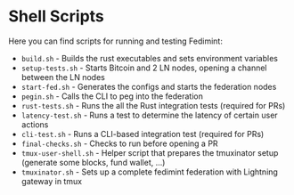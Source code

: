 # Shell Scripts
Here you can find scripts for running and testing Fedimint:
* `build.sh` - Builds the rust executables and sets environment variables
* `setup-tests.sh` - Starts Bitcoin and 2 LN nodes, opening a channel between the LN nodes
* `start-fed.sh` - Generates the configs and starts the federation nodes
* `pegin.sh` - Calls the CLI to peg into the federation
* `rust-tests.sh` - Runs the all the Rust integration tests (required for PRs)
* `latency-test.sh` - Runs a test to determine the latency of certain user actions
* `cli-test.sh` - Runs a CLI-based integration test (required for PRs)
* `final-checks.sh` - Checks to run before opening a PR
* `tmux-user-shell.sh` - Helper script that prepares the tmuxinator setup (generate some blocks, fund wallet, …)
* `tmuxinator.sh` - Sets up a complete fedimint federation with Lightning gateway in tmux
